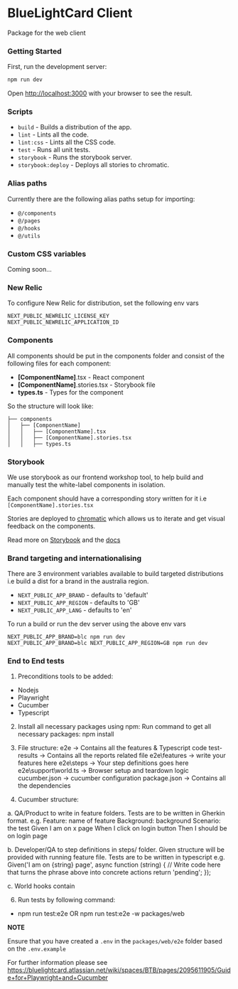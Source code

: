 # BlueLightCard Client

Package for the web client

### Getting Started

First, run the development server:

```bash
npm run dev
```

Open [http://localhost:3000](http://localhost:3000) with your browser to see the result.

### Scripts

 - `build` - Builds a distribution of the app.
 - `lint` - Lints all the code.
 - `lint:css` - Lints all the CSS code.
 - `test` - Runs all unit tests.
 - `storybook` - Runs the storybook server.
 - `storybook:deploy` - Deploys all stories to chromatic.

### Alias paths
Currently there are the following alias paths setup for importing:
 - `@/components`
 - `@/pages`
 - `@/hooks`
 - `@/utils`

### Custom CSS variables
Coming soon...

### New Relic
To configure New Relic for distribution, set the following env vars
```
NEXT_PUBLIC_NEWRELIC_LICENSE_KEY
NEXT_PUBLIC_NEWRELIC_APPLICATION_ID
```

### Components
All components should be put in the components folder and consist of the following files for each component:
 - **[ComponentName]**.tsx - React component
 - **[ComponentName]**.stories.tsx - Storybook file
 - **types.ts** - Types for the component

So the structure will look like:
```
├── components
│   ├── [ComponentName]
│   │   ├── [ComponentName].tsx
│   │   ├── [ComponentName].stories.tsx
│   │   ├── types.ts
```

### Storybook
We use storybook as our frontend workshop tool, to help build and manually test the white-label components in isolation.

Each component should have a corresponding story written for it i.e `[ComponentName].stories.tsx`

Stories are deployed to [chromatic](https://www.chromatic.com/) which allows us to iterate and get visual feedback on the components.

Read more on [Storybook](https://storybook.js.org/) and the [docs](https://storybook.js.org/docs/react/why-storybook)

### Brand targeting and internationalising
There are 3 environment variables available to build targeted distributions i.e build a dist for a brand in the australia region.

 - `NEXT_PUBLIC_APP_BRAND` - defaults to 'default'
 - `NEXT_PUBLIC_APP_REGION` - defaults to 'GB'
 - `NEXT_PUBLIC_APP_LANG` - defaults to 'en'

To run a build or run the dev server using the above env vars
```
NEXT_PUBLIC_APP_BRAND=blc npm run dev
NEXT_PUBLIC_APP_BRAND=blc NEXT_PUBLIC_APP_REGION=GB npm run dev
```
### End to End tests
1. Preconditions tools to be added:
- Nodejs
- Playwright 
- Cucumber 
- Typescript

2. Install all necessary packages using npm: Run command to get all necessary packages:
npm install

3. File structure:
e2e -> Contains all the features & Typescript code
test-results -> Contains all the reports related file
e2e\features -> write your features here
e2e\steps -> Your step definitions goes here
e2e\support\world.ts -> Browser setup and teardown logic
cucumber.json -> cucumber configuration
package.json -> Contains all the dependencies

4. Cucumber structure:

a. QA/Product to write in feature folders. Tests are to be written in Gherkin format.
e.g.
Feature: name of feature
Background: background
Scenario: the test
Given I am on x page
When I click on login button
Then I should be on login page

b. Developer/QA to step definitions in steps/ folder. Given structure will be provided with running feature file. Tests are to be written in typescript
e.g.
Given('I am on {string} page', async function (string) {
           // Write code here that turns the phrase above into concrete actions
           return 'pending';
         });

c. World hooks contain 

6. Run tests by following command:
- npm run test:e2e OR npm run test:e2e -w packages/web

**NOTE**

Ensure that you have created a `.env` in the `packages/web/e2e` folder based on the `.env.example`

For further information please see https://bluelightcard.atlassian.net/wiki/spaces/BTB/pages/2095611905/Guide+for+Playwright+and+Cucumber




